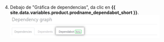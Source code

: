 4. Debajo de "Gráfica de dependencias", da clic en **{{ site.data.variables.product.prodname_dependabot_short }}**. ![Gráfica de dependencias, pestaña de {{ site.data.variables.product.prodname_dependabot_short }}](/assets/images/help/dependabot/dependabot-tab-beta.png)
